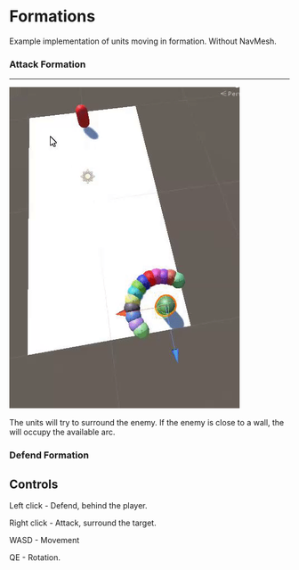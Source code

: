 # Formations
Example implementation of units moving in formation. Without NavMesh.

### Attack Formation
---

![](Media/formationAttack.gif)


The units will try to surround the enemy.
If the enemy is close to a wall, the will occupy the available arc.

### Defend Formation


## Controls
Left click - Defend, behind the player.

Right click - Attack, surround the target.

WASD - Movement

QE - Rotation.
